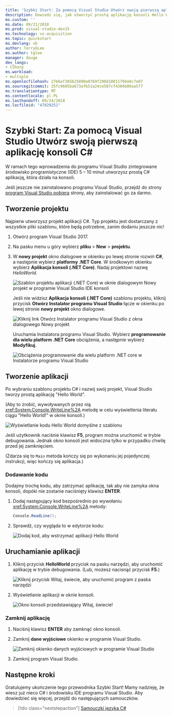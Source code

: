```yaml
---
title: 'Szybki Start: Za pomocą Visual Studio Utwórz swoją pierwszą aplikację konsoli C#'
description: Dowiedz się, jak utworzyć prostą aplikację konsoli Hello World w programie Visual Studio w języku C#, krok po kroku.
ms.custom: ''
ms.date: 09/21/2018
ms.prod: visual-studio-dev15
ms.technology: vs-acquisition
ms.topic: quickstart
ms.devlang: vb
author: TerryGLee
ms.author: tglee
manager: douge
dev_langs:
- CSharp
ms.workload:
- multiple
ms.openlocfilehash: 2766af365625890a0769f298d1801179da9c7e07
ms.sourcegitcommit: 25fc9605ba673afb51a24ce587cf4304b06aa577
ms.translationtype: MT
ms.contentlocale: pl-PL
ms.lasthandoff: 09/24/2018
ms.locfileid: "47029251"
---
```

# <a name="quickstart-use-visual-studio-to-create-your-first-c-console-app"></a>Szybki Start: Za pomocą Visual Studio Utwórz swoją pierwszą aplikację konsoli C#

W ramach tego wprowadzenia do programu Visual Studio zintegrowane środowisko programistyczne (IDE) 5 – 10 minut utworzysz prostą C# aplikację, która działa na konsoli.

Jeśli jeszcze nie zainstalowano programu Visual Studio, przejdź do strony [program Visual Studio pobiera](https://visualstudio.microsoft.com/downloads/?utm_medium=microsoft&utm_source=docs.microsoft.com&utm_campaign=button+cta&utm_content=download+vs2017) strony, aby zainstalować go za darmo.

## <a name="create-a-project"></a>Tworzenie projektu

Najpierw utworzysz projekt aplikacji C#. Typ projektu jest dostarczany z wszystkie pliki szablonu, które będą potrzebne, zanim dodaniu jeszcze nic!

1. Otwórz program Visual Studio 2017.

2. Na pasku menu u góry wybierz **pliku** > **New** > **projektu**.

3. W **nowy projekt** okno dialogowe w okienku po lewej stronie rozwiń **C#**, a następnie wybierz **platformy .NET Core**. W środkowym okienku wybierz **Aplikacja konsoli (.NET Core)**. Nadaj projektowi nazwę *HelloWorld*.

   ![Szablon projektu aplikacji (.NET Core) w oknie dialogowym Nowy projekt w programie Visual Studio IDE konsoli](../ide/media/new-project-csharp-dotnetcore-helloworld-console-app.png)

     Jeśli nie widzisz **Aplikacja konsoli (.NET Core)** szablonu projektu, kliknij przycisk **Otwórz Instalator programu Visual Studio** łącze w okienku po lewej stronie **nowy projekt** okno dialogowe.

   ![Kliknij link Otwórz Instalator programu Visual Studio z okna dialogowego Nowy projekt](../ide/media/csharp-open-visual-studio-installer-hello-world.png)

     Uruchamia Instalatora programu Visual Studio. Wybierz **programowanie dla wielu platform .NET Core** obciążenia, a następnie wybierz **Modyfikuj**.

     ![Obciążenia programowanie dla wielu platform .NET core w Instalatorze programu Visual Studio](../ide/media/dot-net-core-xplat-dev-workload.png)

## <a name="create-the-application"></a>Tworzenie aplikacji

Po wybraniu szablonu projektu C# i nazwij swój projekt, Visual Studio tworzy prostą aplikację "Hello World". 

(Aby to zrobić, wywoływanych przez nią <xref:System.Console.WriteLine%2A> metodę w celu wyświetlenia literału ciągu "Hello World!" w oknie konsoli.)

   ![Wyświetlanie kodu Hello World domyślne z szablonu](../ide/media/csharp-console-helloworld-template.png)

Jeśli użytkownik naciśnie klawisz **F5**, program można uruchomić w trybie debugowania. Jednak okno konsoli jest widoczna tylko w przypadku chwilę przed jej zamknięciem.

(Zdarza się to `Main` metoda kończy się po wykonaniu jej pojedynczej instrukcji, więc kończy się aplikacja.)

### <a name="add-some-code"></a>Dodawanie kodu

Dodajmy trochę kodu, aby zatrzymać aplikację, tak aby nie zamyka okna konsoli, dopóki nie zostanie naciśnięty klawisz **ENTER**.

1. Dodaj następujący kod bezpośrednio po wywołaniu <xref:System.Console.WriteLine%2A> metody:

   ```csharp
   Console.ReadLine();
   ```

1. Sprawdź, czy wygląda to w edytorze kodu:

   ![Dodaj kod, aby wstrzymać aplikacji Hello World](../ide/media/csharp-console-helloworld-add-code.png)

## <a name="run-the-application"></a>Uruchamianie aplikacji

1. Kliknij przycisk **HelloWorld** przycisk na pasku narzędzi, aby uruchomić aplikację w trybie debugowania. (Lub, możesz nacisnąć przycisk **F5**.)

   ![Kliknij przycisk Witaj, świecie, aby uruchomić program z paska narzędzi](../ide/media/csharp-console-hello-world-button.png)

1. Wyświetlanie aplikacji w oknie konsoli.

   ![Okno konsoli przedstawiający Witaj, świecie!](../ide/media/csharp-console-hello-world.png)

### <a name="close-the-application"></a>Zamknij aplikację

1. Naciśnij klawisz **ENTER** aby zamknąć okno konsoli.

1. Zamknij **dane wyjściowe** okienko w programie Visual Studio.

   ![Zamknij okienko danych wyjściowych w programie Visual Studio](../ide/media/csharp-hello-world-close-output-pane.png)

1. Zamknij program Visual Studio.

## <a name="next-steps"></a>Następne kroki

Gratulujemy ukończenie tego przewodnika Szybki Start! Mamy nadzieję, że wiesz już nieco C# i środowisku IDE programu Visual Studio. Aby dowiedzieć się więcej, przejdź do następujących samouczków.

> [!div class="nextstepaction"]
> [Samouczki języka C#](/dotnet/csharp/tutorials/)
